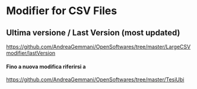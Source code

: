 # Modifier for CSV Files 

## Ultima versione / Last Version (most updated)

https://github.com/AndreaGemmani/OpenSoftwares/tree/master/LargeCSVmodifier/lastVersion


#### Fino a nuova modifica riferirsi a 

https://github.com/AndreaGemmani/OpenSoftwares/tree/master/TesiUbi
